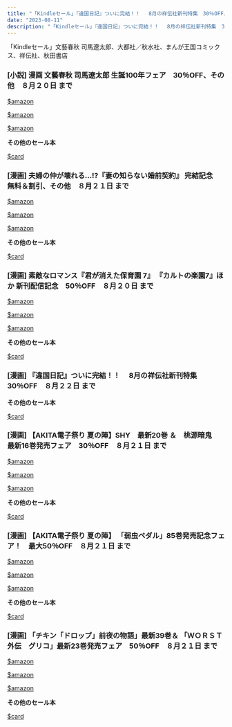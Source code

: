 ```yaml
---
title: "「Kindleセール」『違国日記』ついに完結！！　 8月の祥伝社新刊特集　30％OFF、文藝春秋 司馬遼太郎 生誕100年フェア　30％OFF、【AKITA電子祭り 夏の陣】SHY　最新20巻 ＆　桃源暗鬼　最新16巻発売フェア　30％OFF"
date: "2023-08-11"
description: "「Kindleセール」『違国日記』ついに完結！！　 8月の祥伝社新刊特集　30％OFF、文藝春秋 司馬遼太郎 生誕100年フェア　30％OFF、【AKITA電子祭り 夏の陣】SHY　最新20巻 ＆　桃源暗鬼　最新16巻発売フェア　30％OFF"
---
```

「Kindleセール」文藝春秋 司馬遼太郎、大都社／秋水社、まんが王国コミックス、祥伝社、秋田書店


### [小説] 漫画 文藝春秋 司馬遼太郎 生誕100年フェア　30％OFF、その他　８月２０日 まで

[$amazon](https://www.amazon.co.jp/dp/B0BTPBSLFH)



[$amazon](https://www.amazon.co.jp/dp/B00L1WDWLU)



[$amazon](https://www.amazon.co.jp/dp/B06XHG4Q83)


**その他のセール本**

[$card](https://kyukyunyorituryo.github.io/kindle_sale/html/20230820s34386.html)


### [漫画] 夫婦の仲が壊れる…!?『妻の知らない婚前契約』 完結記念　無料＆割引、その他　８月２１日 まで

[$amazon](https://www.amazon.co.jp/dp/B0BDFD9Y15)



[$amazon](https://www.amazon.co.jp/dp/B07QYV4XBV)



[$amazon](https://www.amazon.co.jp/dp/B07FKFMJYY)


**その他のセール本**

[$card](https://kyukyunyorituryo.github.io/kindle_sale/html/20230821s34412.html)


### [漫画] 素敵なロマンス『君が消えた保育園 7』 『カルトの楽園7』ほか 新刊配信記念　50％OFF　８月２０日 まで

[$amazon](https://www.amazon.co.jp/dp/B0B1T8386S)



[$amazon](https://www.amazon.co.jp/dp/B09NBDBCZ9)



[$amazon](https://www.amazon.co.jp/dp/B0995828H6)


**その他のセール本**

[$card](https://kyukyunyorituryo.github.io/kindle_sale/html/20230820s34419.html)


### [漫画] 『違国日記』ついに完結！！　 8月の祥伝社新刊特集　30％OFF　８月２２日 まで
**その他のセール本**

[$card](https://kyukyunyorituryo.github.io/kindle_sale/html/20230822s34442.html)


### [漫画] 【AKITA電子祭り 夏の陣】SHY　最新20巻 ＆　桃源暗鬼　最新16巻発売フェア　30％OFF　８月２１日 まで
[$amazon](https://www.amazon.co.jp/dp/B0BS98ZRBZ)


[$amazon](https://www.amazon.co.jp/dp/B0B824P9M1)


[$amazon](https://www.amazon.co.jp/dp/B09P88RTN6)


**その他のセール本**

[$card](https://kyukyunyorituryo.github.io/kindle_sale/html/20230821s34438.html)


### [漫画] 【AKITA電子祭り 夏の陣】 「弱虫ペダル」85巻発売記念フェア！　最大50％OFF　８月２１日 まで
[$amazon](https://www.amazon.co.jp/dp/B0BTM39WPQ)


[$amazon](https://www.amazon.co.jp/dp/B01LLJ0Q5W)


[$amazon](https://www.amazon.co.jp/dp/B00AQY7G16)


**その他のセール本**

[$card](https://kyukyunyorituryo.github.io/kindle_sale/html/20230821s34459.html)


### [漫画] 「チキン「ドロップ」前夜の物語」最新39巻＆ 「ＷＯＲＳＴ外伝　グリコ」最新23巻発売フェア　50％OFF　８月２１日 まで
[$amazon](https://www.amazon.co.jp/dp/B0BFHX4NMY)


[$amazon](https://www.amazon.co.jp/dp/B09ZB93SJ3)


[$amazon](https://www.amazon.co.jp/dp/B09RQP28QV)


**その他のセール本**

[$card](https://kyukyunyorituryo.github.io/kindle_sale/html/20230821s34463.html)

